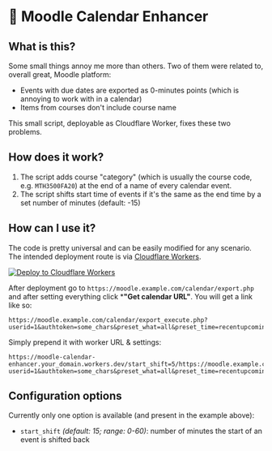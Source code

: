 # 📅 Moodle Calendar Enhancer


## What is this?
Some small things annoy me more than others. Two of them were related to, overall great, Moodle platform:
 - Events with due dates are exported as 0-minutes points (which is annoying to work with in a calendar)
 - Items from courses don't include course name
 
This small script, deployable as Cloudflare Worker, fixes these two problems.


## How does it work?
1. The script adds course "category" (which is usually the course code, e.g. `MTH3500FA20`) at the end of a name of every 
calendar event.
2. The script shifts start time of events if it's the same as the end time by a set number of minutes (default: -15)


## How can I use it?
The code is pretty universal and can be easily modified for any scenario. The intended deployment route is via 
[Cloudflare Workers](http://workers.cloudflare.com).

[![Deploy to Cloudflare Workers](https://deploy.workers.cloudflare.com/button)](https://deploy.workers.cloudflare.com/?url=https://github.com/kiler129/YOURREPO)


After deployment go to `https://moodle.example.com/calendar/export.php` and after setting everything click 
***"Get calendar URL"**. You will get a link like so:

```
https://moodle.example.com/calendar/export_execute.php?userid=1&authtoken=some_chars&preset_what=all&preset_time=recentupcoming
```

Simply prepend it with worker URL & settings:
```
https://moodle-calendar-enhancer.your_domain.workers.dev/start_shift=5/https://moodle.example.com/calendar/export_execute.php?userid=1&authtoken=some_chars&preset_what=all&preset_time=recentupcoming
```

## Configuration options
Currently only one option is available (and present in the example above):

- `start_shift` *(default: 15; range: 0-60)*: number of minutes the start of an event is shifted back
